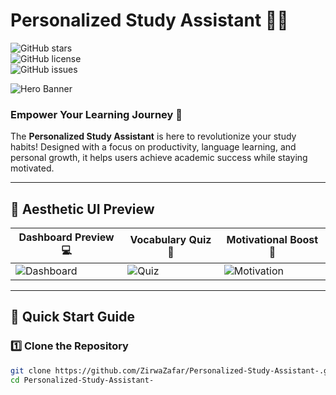 # Personalized Study Assistant 🚀✨  
![GitHub stars](https://img.shields.io/github/stars/ZirwaZafar/Personalized-Study-Assistant-?style=social)  
![GitHub license](https://img.shields.io/github/license/ZirwaZafar/Personalized-Study-Assistant-?style=flat)  
![GitHub issues](https://img.shields.io/github/issues/ZirwaZafar/Personalized-Study-Assistant-?color=brightgreen)

![Hero Banner](https://media.giphy.com/media/3oriO0OEd9QIDdllqo/giphy.gif)

### Empower Your Learning Journey 🌱  
The **Personalized Study Assistant** is here to revolutionize your study habits! Designed with a focus on productivity, language learning, and personal growth, it helps users achieve academic success while staying motivated.

---

## 🌈 Aesthetic UI Preview

| Dashboard Preview 💻 | Vocabulary Quiz 📖 | Motivational Boost 🌟 |
|----------------------|--------------------|---------------------|
| ![Dashboard](https://via.placeholder.com/200x120?text=Dashboard+Preview) | ![Quiz](https://via.placeholder.com/200x120?text=Quiz+Preview) | ![Motivation](https://via.placeholder.com/200x120?text=Motivational+Boost) |

---

## 🚀 Quick Start Guide

### 1️⃣ Clone the Repository  
```bash
git clone https://github.com/ZirwaZafar/Personalized-Study-Assistant-.git
cd Personalized-Study-Assistant-
